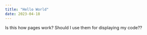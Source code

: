 ```yaml
---
title: "Hello World"
date: 2023-04-18
---
```


Is this how pages work? Should I use them for displaying my code??
